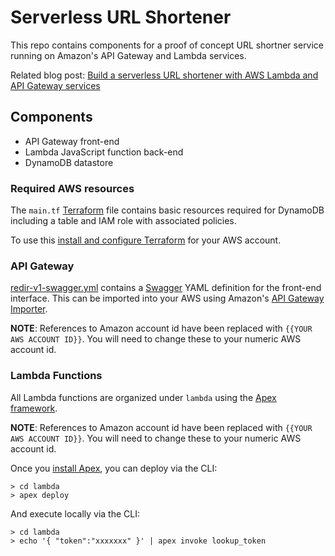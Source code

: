 # Serverless URL Shortener

This repo contains components for a proof of concept URL shortner service running on Amazon's API Gateway and Lambda services.

Related blog post: [Build a serverless URL shortener with AWS Lambda and API Gateway services](http://www.davekonopka.com/2016/serverless-aws-lambda-api-gateway.html)

## Components

* API Gateway front-end
* Lambda JavaScript function back-end
* DynamoDB datastore

### Required AWS resources

The `main.tf` [Terraform](https://www.terraform.io/) file contains basic resources required for DynamoDB including a table and IAM role with associated policies.

To use this [install and configure Terraform](https://www.terraform.io/intro/getting-started/install.html) for your AWS account.

### API Gateway

[redir-v1-swagger.yml](redir-v1-swagger.yml) contains a [Swagger](http://swagger.io/getting-started/) YAML definition for the front-end interface. This can be imported into your AWS using Amazon's [API Gateway Importer](https://github.com/awslabs/aws-apigateway-importer).

**NOTE**: References to Amazon account id have been replaced with `{{YOUR AWS ACCOUNT ID}}`. You will need to change these to your numeric AWS account id.

### Lambda Functions

All Lambda functions are organized under `lambda` using the [Apex framework](http://apex.run/).

**NOTE**: References to Amazon account id have been replaced with `{{YOUR AWS ACCOUNT ID}}`. You will need to change these to your numeric AWS account id.

Once you [install Apex](http://apex.run/#installation), you can deploy via the CLI:

```
> cd lambda
> apex deploy
```

And execute locally via the CLI:

```
> cd lambda
> echo '{ "token":"xxxxxxx" }' | apex invoke lookup_token
```
